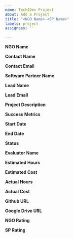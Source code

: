 ```yaml
---
name: Tech4Dev Project
about: Add a Project
title: "<NGO Name>-<SP Name>"
labels: project
assignees: ''

---
```


**NGO Name**

**Contact Name**

**Contact Email**

**Software Partner Name**

**Lead Name**

**Lead Email**	

**Project Description**

**Success Metrics**

**Start Date**

**End Date**

**Status**

**Evaluator Name**

**Estimated Hours**

**Estimated Cost**

**Actual Hours**

**Actual Cost**

**Github URL**

**Google Drive URL**

**NGO Rating**

**SP Rating**
